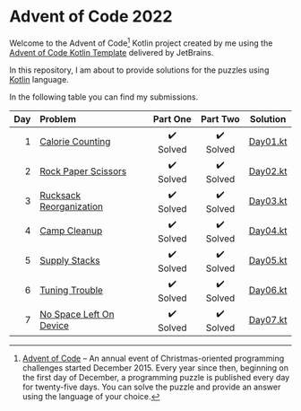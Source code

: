 # Advent of Code 2022

Welcome to the Advent of Code[^aoc] Kotlin project created by me using the [Advent of Code Kotlin Template][template] delivered by JetBrains.

In this repository, I am about to provide solutions for the puzzles using [Kotlin][kotlin] language.

[^aoc]:
    [Advent of Code][aoc] – An annual event of Christmas-oriented programming challenges started December 2015.
    Every year since then, beginning on the first day of December, a programming puzzle is published every day for twenty-five days.
    You can solve the puzzle and provide an answer using the language of your choice.

[aoc]: https://adventofcode.com
[docs]: https://kotlinlang.org/docs/home.html
[github]: https://github.com/frascu
[issues]: https://github.com/kotlin-hands-on/advent-of-code-kotlin-template/issues
[kotlin]: https://kotlinlang.org
[slack]: https://surveys.jetbrains.com/s3/kotlin-slack-sign-up
[template]: https://github.com/kotlin-hands-on/advent-of-code-kotlin-template


In the following table you can find my submissions.

| Day | Problem  |  Part One |  Part Two |  Solution  |
| --: |   :--    |    :-:    |    :-:    |    :-:     |
|  1  | [Calorie Counting](https://adventofcode.com/2022/day/1)        | :heavy_check_mark: Solved | :heavy_check_mark: Solved | [Day01.kt](src/main/kotlin/Day01.kt)  |
|  2  | [Rock Paper Scissors](https://adventofcode.com/2022/day/2)     | :heavy_check_mark: Solved | :heavy_check_mark: Solved | [Day02.kt](src/main/kotlin/Day02.kt)  |
|  3  | [Rucksack Reorganization](https://adventofcode.com/2022/day/3) | :heavy_check_mark: Solved | :heavy_check_mark: Solved | [Day03.kt](src/main/kotlin/Day03.kt)  |
|  4  | [Camp Cleanup](https://adventofcode.com/2022/day/4)            | :heavy_check_mark: Solved | :heavy_check_mark: Solved | [Day04.kt](src/main/kotlin/Day04.kt)  |
|  5  | [Supply Stacks](https://adventofcode.com/2022/day/5)           | :heavy_check_mark: Solved | :heavy_check_mark: Solved | [Day05.kt](src/main/kotlin/Day05.kt)  |
|  6  | [Tuning Trouble](https://adventofcode.com/2022/day/6)          | :heavy_check_mark: Solved | :heavy_check_mark: Solved | [Day06.kt](src/main/kotlin/Day06.kt)  |
|  7  | [No Space Left On Device](https://adventofcode.com/2022/day/7) | :heavy_check_mark: Solved | :heavy_check_mark: Solved | [Day07.kt](src/main/kotlin/Day07.kt)  |